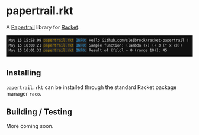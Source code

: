 # papertrail.rkt

A [Papertrail](https://papertrailapp.com/) library for [Racket](https://racket-lang.org/).

![a dummy papertrail demo image](https://raw.githubusercontent.com/sleibrock/racket-papertrail/master/images/sample.png)

## Installing

`papertrail.rkt` can be installed through the standard Racket package manager `raco`.

## Building / Testing

More coming soon.
